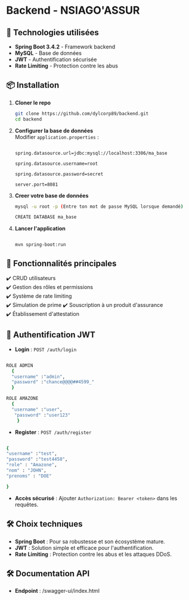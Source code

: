 # Backend - NSIAGO'ASSUR

## 🚀 Technologies utilisées
- **Spring Boot 3.4.2** - Framework backend
- **MySQL** - Base de données
- **JWT** - Authentification sécurisée
- **Rate Limiting** - Protection contre les abus

## 📦 Installation

1. **Cloner le repo**  
   ```sh
   git clone https://github.com/dylcorp89/backend.git
   cd backend
   ```

2. **Configurer la base de données**  
   Modifier `application.properties` :
   ```
   
   spring.datasource.url=jdbc:mysql://localhost:3306/ma_base
   
   spring.datasource.username=root
   
   spring.datasource.password=secret
   
   server.port=8081
   ```
   
3. **Creer votre base de données**  
   ```sh
   mysql -u root -p (Entre ton mot de passe MySQL lorsque demandé)
   
   CREATE DATABASE ma_base
   ```
   
3. **Lancer l'application**  
   ```sh
   
   mvn spring-boot:run
   ```

## 📌 Fonctionnalités principales

✔️ CRUD utilisateurs  
✔️ Gestion des rôles et permissions  
✔️ Système de rate limiting  
✔️ Simulation de prime 
✔️ Souscription à un produit d'assurance  
✔️ Établissement d'attestation  

## 🔑 Authentification JWT
- **Login** : `POST /auth/login`  

 ```sh
 
 ROLE ADMIN
   {
   "username" :"admin",
   "password" :"chance@@@@##4599_"
   }

ROLE AMAZONE
   {
   "username" :"user",
    "password" :"user123"
     }
   ```

- **Register** : `POST /auth/register`  

 ```sh
 
 {
"username" :"test",
"password" :"test4458",
"role" : "Amazone",
"nom" : "JOHN",
"prenoms" : "DOE"

}
   ```

- **Accès sécurisé** : Ajouter `Authorization: Bearer <token>` dans les requêtes.

## 🛠️ Choix techniques
- **Spring Boot** : Pour sa robustesse et son écosystème mature.  
- **JWT** : Solution simple et efficace pour l'authentification.  
- **Rate Limiting** : Protection contre les abus et les attaques DDoS.  

## 🛠️ Documentation API

- **Endpoint** : /swagger-ui/index.html  

 


